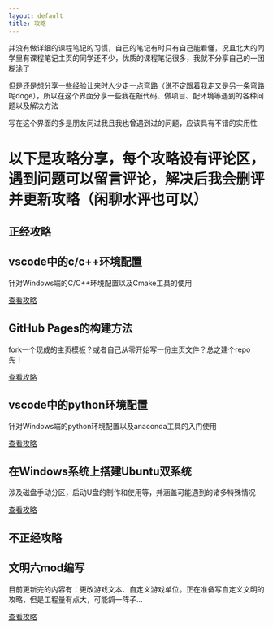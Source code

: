 ```yaml
---
layout: default
title: 攻略
---
```


并没有做详细的课程笔记的习惯，自己的笔记有时只有自己能看懂，况且北大的同学里有课程笔记主页的同学还不少，优质的课程笔记很多，我就不分享自己的一团糊涂了

但是还是想分享一些经验让来时人少走一点弯路（说不定跟着我走又是另一条弯路呢doge），所以在这个界面分享一些我在敲代码、做项目、配环境等遇到的各种问题以及解决方法

写在这个界面的多是朋友问过我且我也曾遇到过的问题，应该具有不错的实用性


# 以下是攻略分享，每个攻略设有评论区，遇到问题可以留言评论，解决后我会删评并更新攻略（闲聊水评也可以）

## 正经攻略

<div class="grid">

  <div class="project-card">
  <h2>vscode中的c/c++环境配置</h2>
  <p>针对Windows端的C/C++环境配置以及Cmake工具的使用</p>
    <div class="button-container">
      <a href="{{ '/tutorial/c_in_vscode' | relative_url }}" class="secondary">查看攻略</a>
    </div>
  </div>

  <div class="project-card">
  <h2>GitHub Pages的构建方法</h2>
  <p>fork一个现成的主页模板？或者自己从零开始写一份主页文件？总之建个repo先！</p>
    <div class="button-container">
      <a href="{{ '/tutorial/github_pages' | relative_url }}" class="secondary">查看攻略</a>
    </div>
  </div>

  <div class="project-card">
  <h2>vscode中的python环境配置</h2>
  <p>针对Windows端的python环境配置以及anaconda工具的入门使用</p>
    <div class="button-container">
      <a href="{{ '/tutorial/python_in_vscode' | relative_url }}" class="secondary">查看攻略</a>
    </div>
  </div>

  <div class="project-card">
  <h2>在Windows系统上搭建Ubuntu双系统</h2>
  <p>涉及磁盘手动分区，启动U盘的制作和使用等，并涵盖可能遇到的诸多特殊情况</p>
    <div class="button-container">
      <a href="{{ '/tutorial/ubuntu_two_OS' | relative_url }}" class="secondary">查看攻略</a>
    </div>
  </div>

</div>

## 不正经攻略

<div class="grid">

  <div class="project-card">
  <h2>文明六mod编写</h2>
  <p>目前更新完的内容有：更改游戏文本、自定义游戏单位。正在准备写自定义文明的攻略，但是工程量有点大，可能鸽一阵子...</p>
    <div class="button-container">
      <a href="{{ '/tutorial/civi_sixth_mod' | relative_url }}" class="secondary">查看攻略</a>
    </div>
  </div>

</div>